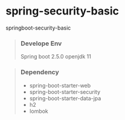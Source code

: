 # spring-security-basic
springboot-security-basic

> ### Develope Env
> Spring boot 2.5.0
> openjdk 11

> ### Dependency
> - spring-boot-starter-web
> - spring-boot-starter-security
> - spring-boot-starter-data-jpa
> - h2
> - lombok
